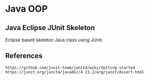 # Java OOP
## Java Eclipse JUnit Skeleton
Eclipse based skeleton Java class using JUnit.
## References
`https://github.com/junit-team/junit4/wiki/Getting-started`<br>
`https://junit.org/junit4/javadoc/4.13.2/org/junit/Assert.html`